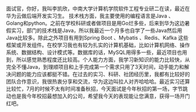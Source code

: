 面试官，你好，我叫李凯欣，中南大学计算机学院软件工程专业研二在读，最近在华为云做后端开发实习生。 技术栈方面，我主要使用的编程语言是Java 、Golang和python。之前在学校科研或者做项目是用Go烂多些，后来到华为这边暑假实习，部门的技术栈是Java，所以我最近一个月多也自学了一些Java然后用Java比较多。除此之外项目有用到Spring Boot 、Mybatis 、Redis、Kafka 这些框架或开发组件。在校学习我也有较为扎实的计算机基础，比如计算机网络、操作系统、数据结构、设计模式等。数据库的话，MySQL用得多一些，最近项目也用到，所以感觉熟悉程度还比较高。个人能力方面，我学习新知识的能力比较快，从完全不懂Java，到理顺项目和上手完成第一个需求只用了3天时间，动手能力和解决问题的能力应该都挺不错。在过去的实习、科研、社团经历里，我都有比较好的团队合作意识，我很热衷分享和交流，华为这边叫拉人对齐哈哈哈。最近实习还算比较忙，7月的时候不太有时间准备秋招，今天面试是今年秋招的第一场，字节跳动也是我今年校招最想加入的公司，希望我今天的表现能让您满意，获得一场开门红吧。
